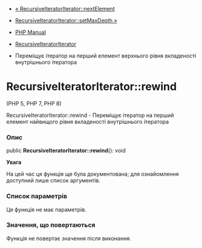 - [«
RecursiveIteratorIterator::nextElement](recursiveiteratoriterator.nextelement.md)
- [RecursiveIteratorIterator::setMaxDepth
»](recursiveiteratoriterator.setmaxdepth.md)

- [PHP Manual](index.md)
- [RecursiveIteratorIterator](class.recursiveiteratoriterator.md)
- Переміщує ітератор на перший елемент верхнього рівня
вкладеності внутрішнього ітератора

# RecursiveIteratorIterator::rewind

(PHP 5, PHP 7, PHP 8)

RecursiveIteratorIterator::rewind - Переміщує ітератор на перший
елемент найвищого рівня вкладеності внутрішнього ітератора

### Опис

public **RecursiveIteratorIterator::rewind**(): void

**Увага**

На цей час ця функція ще була документована; для
ознайомлення доступний лише список аргументів.

### Список параметрів

Ця функція не має параметрів.

### Значення, що повертаються

Функція не повертає значення після виконання.
